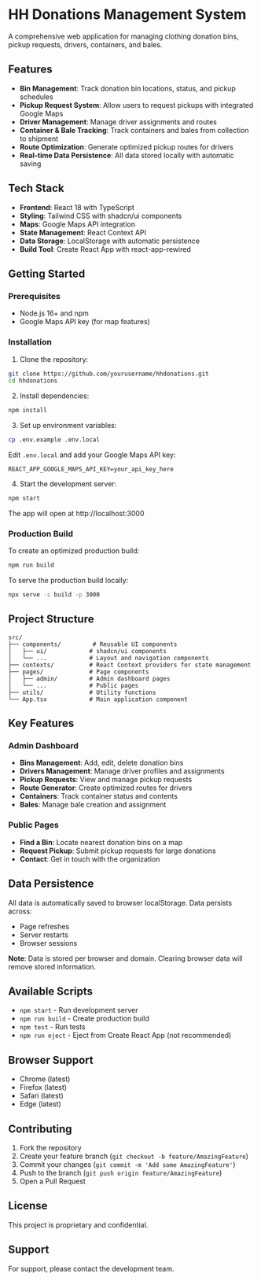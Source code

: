 # HH Donations Management System

A comprehensive web application for managing clothing donation bins, pickup requests, drivers, containers, and bales.

## Features

- **Bin Management**: Track donation bin locations, status, and pickup schedules
- **Pickup Request System**: Allow users to request pickups with integrated Google Maps
- **Driver Management**: Manage driver assignments and routes
- **Container & Bale Tracking**: Track containers and bales from collection to shipment
- **Route Optimization**: Generate optimized pickup routes for drivers
- **Real-time Data Persistence**: All data stored locally with automatic saving

## Tech Stack

- **Frontend**: React 18 with TypeScript
- **Styling**: Tailwind CSS with shadcn/ui components
- **Maps**: Google Maps API integration
- **State Management**: React Context API
- **Data Storage**: LocalStorage with automatic persistence
- **Build Tool**: Create React App with react-app-rewired

## Getting Started

### Prerequisites

- Node.js 16+ and npm
- Google Maps API key (for map features)

### Installation

1. Clone the repository:
```bash
git clone https://github.com/yourusername/hhdonations.git
cd hhdonations
```

2. Install dependencies:
```bash
npm install
```

3. Set up environment variables:
```bash
cp .env.example .env.local
```
Edit `.env.local` and add your Google Maps API key:
```
REACT_APP_GOOGLE_MAPS_API_KEY=your_api_key_here
```

4. Start the development server:
```bash
npm start
```
The app will open at http://localhost:3000

### Production Build

To create an optimized production build:
```bash
npm run build
```

To serve the production build locally:
```bash
npx serve -s build -p 3000
```

## Project Structure

```
src/
├── components/         # Reusable UI components
│   ├── ui/            # shadcn/ui components
│   └── ...            # Layout and navigation components
├── contexts/          # React Context providers for state management
├── pages/             # Page components
│   ├── admin/         # Admin dashboard pages
│   └── ...            # Public pages
├── utils/             # Utility functions
└── App.tsx            # Main application component
```

## Key Features

### Admin Dashboard
- **Bins Management**: Add, edit, delete donation bins
- **Drivers Management**: Manage driver profiles and assignments
- **Pickup Requests**: View and manage pickup requests
- **Route Generator**: Create optimized routes for drivers
- **Containers**: Track container status and contents
- **Bales**: Manage bale creation and assignment

### Public Pages
- **Find a Bin**: Locate nearest donation bins on a map
- **Request Pickup**: Submit pickup requests for large donations
- **Contact**: Get in touch with the organization

## Data Persistence

All data is automatically saved to browser localStorage. Data persists across:
- Page refreshes
- Server restarts
- Browser sessions

**Note**: Data is stored per browser and domain. Clearing browser data will remove stored information.

## Available Scripts

- `npm start` - Run development server
- `npm run build` - Create production build
- `npm test` - Run tests
- `npm run eject` - Eject from Create React App (not recommended)

## Browser Support

- Chrome (latest)
- Firefox (latest)
- Safari (latest)
- Edge (latest)

## Contributing

1. Fork the repository
2. Create your feature branch (`git checkout -b feature/AmazingFeature`)
3. Commit your changes (`git commit -m 'Add some AmazingFeature'`)
4. Push to the branch (`git push origin feature/AmazingFeature`)
5. Open a Pull Request

## License

This project is proprietary and confidential.

## Support

For support, please contact the development team.